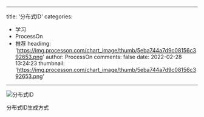 
---
title: '分布式ID'
categories: 
 - 学习
 - ProcessOn
 - 推荐
headimg: 'https://img.processon.com/chart_image/thumb/5eba744a7d9c08156c392653.png'
author: ProcessOn
comments: false
date: 2022-02-28 13:24:23
thumbnail: 'https://img.processon.com/chart_image/thumb/5eba744a7d9c08156c392653.png'
---

<div>   
<img class="thumb" alt="分布式ID" src="https://img.processon.com/chart_image/thumb/5eba744a7d9c08156c392653.png" referrerpolicy="no-referrer">
<p>分布式ID生成方式</p>  
</div>
            
